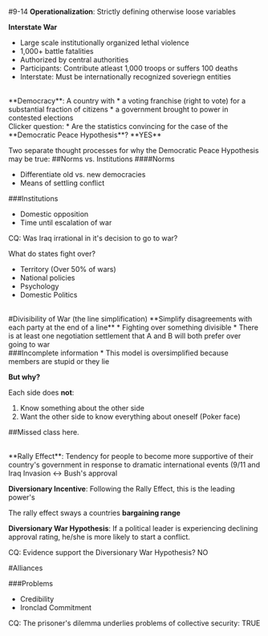#9-14
**Operationalization**: Strictly defining otherwise loose variables

**Interstate War**
* Large scale institutionally organized lethal violence
* 1,000+ battle fatalities
* Authorized by central authorities
* Participants: Contribute atleast 1,000 troops or suffers 100 deaths
* Interstate: Must be internationally recognized soveriegn entities

<br>
**Democracy**: A country with
* a voting franchise (right to vote) for a substantial fraction of citizens
* a government brought to power in contested elections

<br>
Clicker question:
* Are the statistics convincing for the case of the **Democratic Peace Hypothesis**? **YES**


Two separate thought processes for why the Democratic Peace Hypothesis may be true:
##Norms vs. Institutions 
####Norms
* Differentiate old vs. new democracies
* Means of settling conflict

###Institutions
* Domestic opposition
* Time until escalation of war

CQ: Was Iraq irrational in it's decision to go to war?

What do states fight over?
* Territory (Over 50% of wars)
* National policies
* Psychology
* Domestic Politics

<br>
#Divisibility of War (the line simplification)
**Simplify disagreements with each party at the end of a line**
* Fighting over something divisible
* There is at least one negotiation settlement that A and B will both prefer over going to war

<br>
###Incomplete information
* This model is oversimplified because members are stupid or they lie

**But why?**

Each side does **not**:

1. Know something about the other side
2. Want the other side to know everything about oneself (Poker face)

##Missed class here.

<br>
**Rally Effect**: Tendency for people to become more supportive of their country's government in response to dramatic international events (9/11 and Iraq Invasion <-> Bush's approval

**Diversionary Incentive**: Following the Rally Effect, this is the leading power's

The rally effect sways a countries **bargaining range**

**Diversionary War Hypothesis**: If a political leader is experiencing declining approval rating, he/she is more likely to start a conflict.

CQ: Evidence support the Diversionary War Hypothesis? NO

#Alliances

###Problems
* Credibility
* Ironclad Commitment

CQ: The prisoner's dilemma underlies problems of collective security: TRUE


